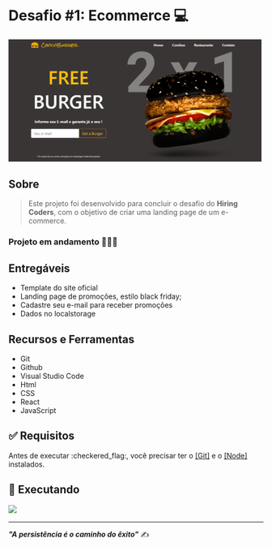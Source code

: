 <h1>Desafio #1: Ecommerce 💻</h1>


<img src="src/img/img1-index.PNG" width="500">


## Sobre

> Este projeto foi desenvolvido para concluir o desafio do **Hiring Coders**, com o objetivo de criar uma landing page de um e-commerce.

### Projeto em andamento 🚀👩‍💻

## Entregáveis

* Template do site oficial <br>
* Landing page de promoções, estilo black friday; <br>
* Cadastre seu e-mail para receber promoções <br>
* Dados no localstorage

## Recursos e Ferramentas 

* Git<br>
* Github<br>
* Visual Studio Code<br>
* Html<br>
* CSS<br>
* React<br>
* JavaScript


## :white_check_mark: Requisitos

<p>Antes de executar :checkered_flag:, você precisar ter o <a href="https://git-scm.com">[Git]</a> e o <a href="https://nodejs.org/pt-br/download/">[Node]</a> instalados.</p>

## :checkered_flag: Executando






 <a href="https://www.linkedin.com/in/tayane-souza/" target="_blank"><img src="https://img.shields.io/badge/-LinkedIn-%230077B5?style=for-the-badge&logo=linkedin&logoColor=white" target="_blank"></a> 

<hr>

***"A persistência é o caminho do êxito"*** ✍️
